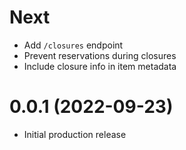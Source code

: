 # Next

- Add `/closures` endpoint
- Prevent reservations during closures
- Include closure info in item metadata

# 0.0.1 (2022-09-23)

- Initial production release
